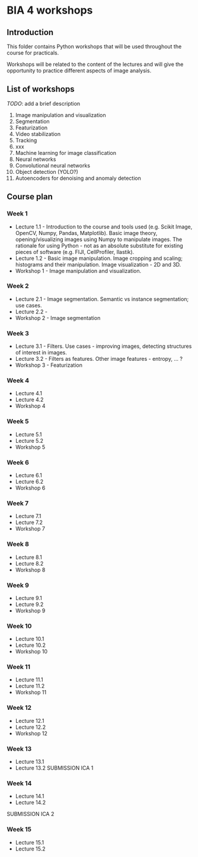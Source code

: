 # BIA 4 workshops

## Introduction

This folder contains Python workshops that will be used throughout the course for practicals.

Workshops will be related to the content of the lectures and will give the opportunity to practice different aspects of image analysis.

## List of workshops

*TODO*: add a brief description

1. Image manipulation and visualization
2. Segmentation
3. Featurization
4. Video stabilization
5. Tracking
6. xxx
7. Machine learning for image classification
8. Neural networks
9. Convolutional neural networks
10. Object detection (YOLO?)
11. Autoencoders for denoising and anomaly detection

## Course plan

### Week 1

- Lecture 1.1 - Introduction to the course and tools used (e.g. Scikit Image, OpenCV, Numpy, Pandas, Matplotlib). Basic image theory, opening/visualizing images using Numpy to manipulate images. The rationale for using Python - not as an absolute substitute for existing pieces of software (e.g. FIJI, CellProfiler, Ilastik).
- Lecture 1.2 - Basic image manipulation. Image cropping and scaling; histograms and their manipulation. Image visualization - 2D and 3D.
- Workshop 1 - Image manipulation and visualization.

### Week 2

- Lecture 2.1 - Image segmentation. Semantic vs instance segmentation; use cases.
- Lecture 2.2 -  
- Workshop 2 - Image segmentation

### Week 3

- Lecture 3.1 - Filters. Use cases - improving images, detecting structures of interest in images.
- Lecture 3.2 - Filters as features. Other image features - entropy, ... ?
- Workshop 3 - Featurization

### Week 4

- Lecture 4.1
- Lecture 4.2
- Workshop 4

### Week 5

- Lecture 5.1
- Lecture 5.2
- Workshop 5

### Week 6

- Lecture 6.1
- Lecture 6.2
- Workshop 6

### Week 7

- Lecture 7.1
- Lecture 7.2
- Workshop 7

### Week 8

- Lecture 8.1
- Lecture 8.2
- Workshop 8

### Week 9

- Lecture 9.1
- Lecture 9.2
- Workshop 9

### Week 10

- Lecture 10.1
- Lecture 10.2
- Workshop 10

### Week 11

- Lecture 11.1
- Lecture 11.2
- Workshop 11

### Week 12

- Lecture 12.1
- Lecture 12.2
- Workshop 12

### Week 13

- Lecture 13.1
- Lecture 13.2
SUBMISSION ICA 1

### Week 14

- Lecture 14.1
- Lecture 14.2

SUBMISSION ICA 2

### Week 15

- Lecture 15.1
- Lecture 15.2
